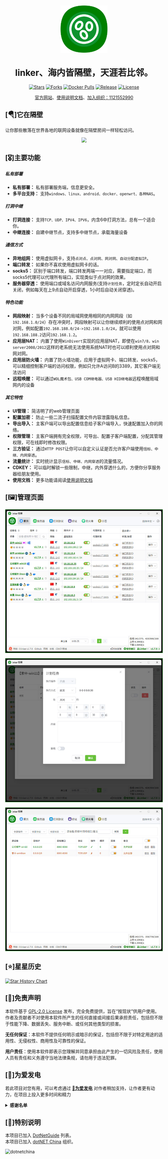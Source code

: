 
<!--
 * @Author: snltty
 * @Date: 2021-08-22 14:09:03
 * @LastEditors: snltty
 * @LastEditTime: 2022-11-21 16:36:26
 * @version: v1.0.0
 * @Descripttion: 功能说明
 * @FilePath: \client.service.ui.webd:\desktop\linker\README.md
-->
<div align="center">
<p><img src="./readme/logo.png" height="150"></p> 

# linker、海内皆隔壁，天涯若比邻。

[![Stars](https://img.shields.io/github/stars/snltty/linker?style=flat)](https://github.com/snltty/linker)
[![Forks](https://img.shields.io/github/forks/snltty/linker?style=flat)](https://github.com/snltty/linker)
[![Docker Pulls](https://img.shields.io/docker/pulls/snltty/linker-musl?style=flat)](https://hub.docker.com/r/snltty/linker-musl)
[![Release](https://img.shields.io/github/v/release/snltty/linker?sort=semver)](https://github.com/snltty/linker/releases)
[![License](https://img.shields.io/github/license/snltty/linker)](https://mit-license.org/)

<a href="https://linker.snltty.com">官方网站</a>、<a href="https://linker-doc.snltty.com">使用说明文档</a>、<a href="https://jq.qq.com/?_wv=1027&k=ucoIVfz4" target="_blank">加入组织：1121552990</a>

</div>

## [🪂]它在隔壁

让你那些散落在世界各地的联网设备就像在隔壁房间一样轻松访问。

<div align="center">
<p><img src="./readme/linker.jpg"></p> 
</div>

## [🎖️]主要功能

##### 私有部署
- **私有部署：** 私有部署服务端，信息更安全。
- **多平台支持：** 支持`windows、linux、android、docker、openwrt、各种NAS`。

##### 打洞中继
- **打洞连接：** 支持`TCP、UDP、IPV4、IPV6`，内含6中打洞方法，总有一个适合你。
- **中继连接：** 自建中继节点，支持多中继节点，承载海量设备

##### 通信方式
- **异地组网：** 使用虚拟网卡，支持`点对点、点对网、网对网、自动分配虚拟IP`。
- **端口转发：** 如果你不喜欢使用虚拟网卡的话。
- **socks5：** 区别于端口转发，端口转发两端一一对应，需要指定端口，而socks5代理可以代理所有端口，实现类似于点对网的效果。
- **服务器穿透：** 使用端口或域名访问内网服务(支持`计划任务`，定时定长自动开启关闭，例如每天在上9点自动开启穿透，1小时后自动关闭穿透)。

##### 特色功能
- **网段映射：** 当多个设备不同的局域网使用相同的内网网段（如`192.168.1.0/24`）存在冲突时，网段映射可以让你继续顺利的使用点对网和网对网，例如配置`192.168.188.0/24->192.168.1.0/24`，就可以使用`192.168.188.2`访问`192.168.1.2`。
- **应用层NAT：** 内置了使用`WinDivert`实现的应用层NAT，即使在`win7/8，win server2008/2012`这样的老系统无法使用系统NAT时也可以顺利使用点对网和网对网。
- **应用层防火墙：** 内置了防火墙功能，应用于虚拟网卡、端口转发、socks5，可以精细控制客户端的访问权限，例如只允许A访问B的3389，其它客户端无法访问
- **远程唤醒：** 可以通过`WOL魔术包、USB COM继电器、USB HID继电器`远程唤醒局域网内的设备

##### 其它特性
- **UI管理：** 简洁明了的web管理页面
- **配置加密：** 防止一些二流子扫描配置文件内容泄露隐私信息。
- **导出导入：** 主客户端可以导出配置信息给子客户端导入，快速配置加入你的网络。
- **权限管理：** 主客户端拥有完全权限，可导出、配置子客户端配置，分配其管理权限，可在线即时修改权限。
- **三方验证：** 通过`HTTP POST`让你可以自定义认证是否允许客户端使用`信标、中继、内网穿透`。
- **流量统计：** 实时统计显示`信标、中继、内网穿透`的流量情况。
- **CDKEY：** 可以临时解锁一些限制，中继，内外穿透什么的，方便你分享服务器给朋友使用。
- **使用文档：** 更多功能请阅读<a href="https://linker-doc.snltty.com">使用说明文档</a>

## [🖼️]管理页面
<p><img src="./readme/full.jpg"></p> 
<p><img src="./readme/plan.jpg"></p> 
<p><img src="./readme/firewall.jpg"></p> 

## [⭐]星星历史

[![Star History Chart](https://api.star-history.com/svg?repos=snltty/linker&type=Date&theme=dark)](https://www.star-history.com/#snltty/linker&Date)

## [🚫]免责声明

本软件基于 [GPL-2.0 License](https://opensource.org/licenses/GPL-2.0) 发布，完全免费提供，旨在“按现状”供用户使用。作者及贡献者不对使用本软件所产生的任何直接或间接后果承担责任，包括但不限于性能下降、数据丢失、服务中断、或任何其他类型的损害。

**无任何保证**：本软件不提供任何明示或暗示的保证，包括但不限于对特定用途的适用性、无侵权性、商用性及可靠性的保证。

**用户责任**：使用本软件即表示您理解并同意承担由此产生的一切风险及责任，使用人员有责任和义务遵守当地法律条规，请勿用于违法犯罪。



## [🎁]为爱发电

若此项目对您有用，可以考虑通过 **[🔋为爱发电](https://afdian.com/a/snltty)** 对作者稍加支持，让作者更有动力，在项目上投入更多时间和精力

<details>
<summary><strong>感谢名单</strong></summary>
<div>

- 米多贝克&米多网络工程
- 旋律 * 3
- 阳阳
- 谢幕____(海那边的白月光)
- swayer.
- 浅浅
- 仰望 * 2
- 李氏の天下
- 小猪 * 2
- 菜菜(木子) * 3
- 杰米儿
- Oasis
- 坦然
- littleexe

</div>
</details>


## [👏]特别说明

本项目已加入 [DotNetGuide](https://github.com/YSGStudyHards/DotNetGuide)  列表。<br/>
本项目已加入 [dotNET China](https://gitee.com/dotnetchina)  组织。<br/>

![dotnetchina](https://images.gitee.com/uploads/images/2021/0324/120117_2da9922c_416720.png "132645_21007ea0_974299.png")